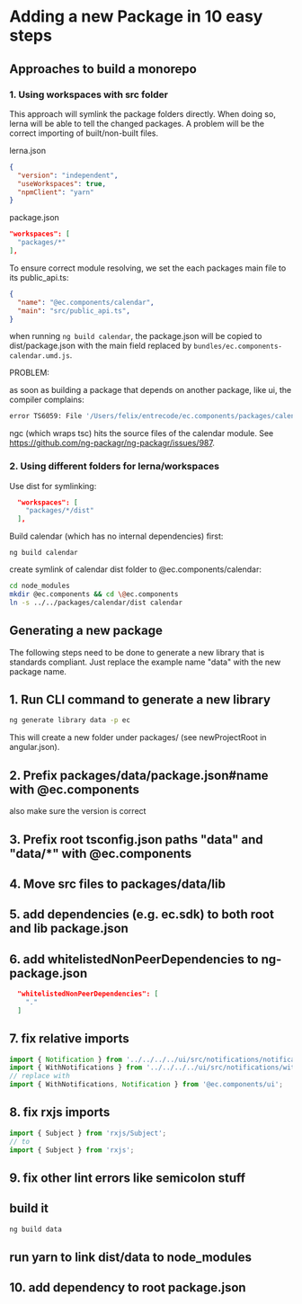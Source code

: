 # Adding a new Package in 10 easy steps

## Approaches to build a monorepo

### 1. Using workspaces with src folder

This approach will symlink the package folders directly. When doing so, lerna will be able to tell the changed packages. A problem will be the correct importing of built/non-built files.

lerna.json

```json
{
  "version": "independent",
  "useWorkspaces": true,
  "npmClient": "yarn"
}
```

package.json

```json
"workspaces": [
  "packages/*"
],
```

To ensure correct module resolving, we set the each packages main file to its public_api.ts:

```json
{
  "name": "@ec.components/calendar",
  "main": "src/public_api.ts",
}
```

when running ```ng build calendar```, the package.json will be copied to dist/package.json with the main field replaced by ```bundles/ec.components-calendar.umd.js```.

PROBLEM:

as soon as building a package that depends on another package, like ui, the compiler complains:

```sh
error TS6059: File '/Users/felix/entrecode/ec.components/packages/calendar/src/lib/calendar.module.ts' is not under 'rootDir' '/Users/felix/entrecode/ec.components/packages/ui/src'. 'rootDir' is expected to contain all source files.
```

ngc (which wraps tsc) hits the source files of the calendar module.
See https://github.com/ng-packagr/ng-packagr/issues/987.


### 2. Using different folders for lerna/workspaces

Use dist for symlinking:

```json
  "workspaces": [
    "packages/*/dist"
  ],
```

Build calendar (which has no internal dependencies) first:

```ng build calendar```

create symlink of calendar dist folder to @ec.components/calendar:

```sh
cd node_modules
mkdir @ec.components && cd \@ec.components
ln -s ../../packages/calendar/dist calendar
```


## Generating a new package

The following steps need to be done to generate a new library that is standards compliant.
Just replace the example name "data" with the new package name.

## 1. Run CLI command to generate a new library

```sh
ng generate library data -p ec
```

This will create a new folder under packages/ (see newProjectRoot in angular.json).

## 2. Prefix packages/data/package.json#name with @ec.components

also make sure the version is correct

## 3. Prefix root tsconfig.json paths "data" and "data/*" with @ec.components

## 4. Move src files to packages/data/lib

## 5. add dependencies (e.g. ec.sdk) to both root and lib package.json

## 6. add whitelistedNonPeerDependencies to ng-package.json

```json
  "whitelistedNonPeerDependencies": [
    "."
  ]
```

## 7. fix relative imports

```ts
import { Notification } from '../../../../ui/src/notifications/notification';
import { WithNotifications } from '../../../../ui/src/notifications/with-notifications.interface';
// replace with
import { WithNotifications, Notification } from '@ec.components/ui';
```

## 8. fix rxjs imports

```ts
import { Subject } from 'rxjs/Subject';
// to
import { Subject } from 'rxjs';
```

## 9. fix other lint errors like semicolon stuff

## build it

```sh
ng build data
```

## run yarn to link dist/data to node_modules

## 10. add dependency to root package.json
